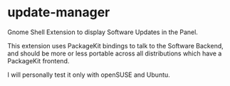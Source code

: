 update-manager
==============

Gnome Shell Extension to display Software Updates in the Panel.

This extension uses PackageKit bindings to talk to the Software Backend,
and should be more or less portable across all distributions which have a
PackageKit frontend.

I will personally test it only with openSUSE and Ubuntu.
